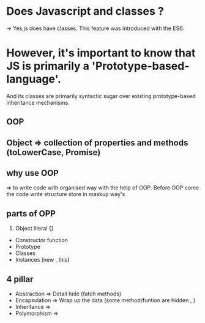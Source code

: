 # Does Javascript and classes ?
-> Yes,js does have classes. This feature was introduced with the ES6. 
# However, it's important to know that JS is primarily a 'Prototype-based-language'.
And its classes are primarily syntactic sugar over existing prototype-based inheritance mechanisms.

## OOP

## Object => collection of properties and methods (toLowerCase, Promise)  

## why use OOP
=> to write code with organised way with the help of OOP. Before OOP come the code write structure store in maskup way's 

## parts of OPP
1. Object literal {}

- Constructor function
- Prototype
- Classes
- Instances (new , this)

## 4 pillar
- Abstraction => Detail hide (fatch methods)
- Encapsulation => Wrap up the data (some method/funtion are hidden ,  ) 
- Inheritance => 
- Polymorphism => 